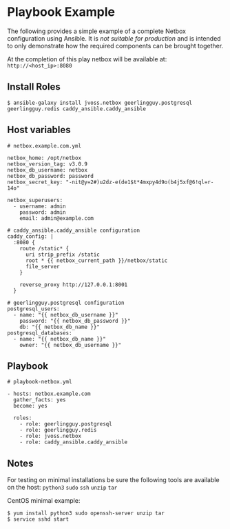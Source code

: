 # Playbook Example

The following provides a simple example of a complete Netbox configuration using 
Ansible. It is *not suitable for production* and is intended to only demonstrate how
the required components can be brought together.

At the completion of this play netbox will be available at: `http://<host_ip>:8080`

## Install Roles

    $ ansible-galaxy install jvoss.netbox geerlingguy.postgresql geerlingguy.redis caddy_ansible.caddy_ansible

## Host variables

    # netbox.example.com.yml

    netbox_home: /opt/netbox
    netbox_version_tag: v3.0.9
    netbox_db_username: netbox
    netbox_db_password: password
    netbox_secret_key: "-nit@y=2#)u2dz-e(de1$t*4mxpy4d9o(b4j5xf@6!ql=r-14o"

    netbox_superusers:        
      - username: admin
        password: admin
        email: admin@example.com

    # caddy_ansible.caddy_ansible configuration
    caddy_config: |
      :8080 {
        route /static* {
          uri strip_prefix /static
          root * {{ netbox_current_path }}/netbox/static
          file_server
        }

        reverse_proxy http://127.0.0.1:8001
      }

    # geerlingguy.postgresql configuration
    postgresql_users:
      - name: "{{ netbox_db_username }}"
        password: "{{ netbox_db_password }}"
        db: "{{ netbox_db_name }}"
    postgresql_databases:
      - name: "{{ netbox_db_name }}"
        owner: "{{ netbox_db_username }}"

## Playbook

    # playbook-netbox.yml

    - hosts: netbox.example.com
      gather_facts: yes
      become: yes

      roles:
        - role: geerlingguy.postgresql
        - role: geerlingguy.redis
        - role: jvoss.netbox
        - role: caddy_ansible.caddy_ansible

## Notes

For testing on minimal installations be sure the following tools are available on the
host: `python3` `sudo` `ssh` `unzip` `tar`

CentOS minimal example:

    $ yum install python3 sudo openssh-server unzip tar
    $ service sshd start
